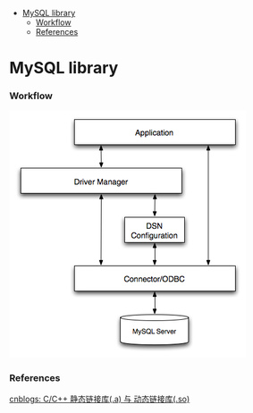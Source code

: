 <!-- MarkdownTOC -->

- [MySQL library](#mysql-library)
  - [Workflow](#workflow)
  - [References](#references)

<!-- /MarkdownTOC -->

# MySQL library

### Workflow

![mysql_driver](../images/2018/mysql_driver.png)


### References
[cnblogs: C/C++ 静态链接库(.a) 与 动态链接库(.so)](https://www.cnblogs.com/52php/p/5681711.html)<br/>
[]()<br/>
[]()<br/>
[]()<br/>
[]()<br/>
